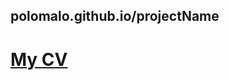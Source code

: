 <h2>polomalo.github.io/projectName</h2>
<h1><a href="https://polomalo.github.io/CV/index.html" target="_blank">My CV</h1>
